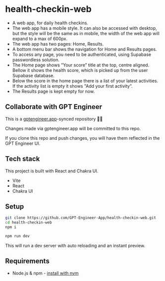 # health-checkin-web

- A web app, for daily health checkins.
- The web app has a mobile style. It can also be accessed with desktop, but the style will be the same as in mobile, the width of the web app will expand to a max of 600px.
- The web app has two pages: Home, Results.
- A bottom menu bar shows the navigation for Home and Results pages.
- To access any page, you need to be authenticated, using Supabase passwordless solution.
- The Home page shows "Your score” title at the top, centre aligned. Bellow it shows the health score, which is picked up from the user Supabase database.
- Below the score in the home page there is a list of your latest activities. If the activity list is empty it shows "Add your first activity”.
- The Results page is kept empty for now.

## Collaborate with GPT Engineer

This is a [gptengineer.app](https://gptengineer.app)-synced repository 🌟🤖

Changes made via gptengineer.app will be committed to this repo.

If you clone this repo and push changes, you will have them reflected in the GPT Engineer UI.

## Tech stack

This project is built with React and Chakra UI.

- Vite
- React
- Chakra UI

## Setup

```sh
git clone https://github.com/GPT-Engineer-App/health-checkin-web.git
cd health-checkin-web
npm i
```

```sh
npm run dev
```

This will run a dev server with auto reloading and an instant preview.

## Requirements

- Node.js & npm - [install with nvm](https://github.com/nvm-sh/nvm#installing-and-updating)
